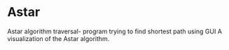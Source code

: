 # Astar
Astar algorithm traversal- program trying to find shortest path using GUI
A visualization of the Astar algorithm.
